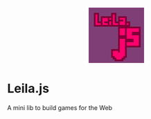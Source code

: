 <p align="center">
  <img src="leiLogo.png"/>
</p>

# Leila.js
A mini lib to build games for the Web
